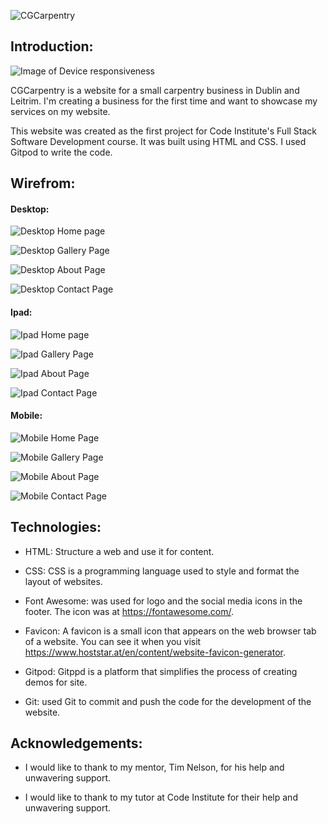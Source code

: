![CGCarpentry](https://ciarangriffin93.github.io/CGCarpentry/)

## Introduction:

![Image of Device responsiveness](assets/images/image-responsivness.png)

CGCarpentry is a website for a small carpentry business in Dublin and Leitrim. I'm creating a business for the first time and want to showcase my services on my website.

This website was created as the first project for Code Institute's Full Stack Software Development course. It was built using HTML and CSS. I used Gitpod to write the code.

## Wirefrom:

#### Desktop:
![Desktop Home page ](assets/images/Desktop-Home.png)

![Desktop Gallery Page](assets/images/Desktop-Gallery.png)

![Desktop About Page](assets/images/Desktop-About.png)

![Desktop Contact Page](assets/images/Desktop-Contact.png)

#### Ipad:
![Ipad Home page](assets/images/Ipad-Home.png)

![Ipad Gallery Page](assets/images/ipad-Gallery.png)

![Ipad About Page](assets/images/ipad-About.png)

![Ipad Contact Page](assets/images/ipad-Contact.png)

#### Mobile:
![Mobile Home Page](assets/images/Moblie-Home.png)

![Mobile Gallery Page](assets/images/Mobile-Gallery.png)

![Mobile About Page](assets/images/Mobile-About.png)

![Mobile Contact Page](assets/images/Mobile-Contact.png)

## Technologies:

* HTML: Structure a web and use it for content.

* CSS: CSS is a programming language used to style and format the layout of websites.

* Font Awesome: was used for logo and the social media icons in the footer. The icon was at https://fontawesome.com/.

* Favicon: A favicon is a small icon that appears on the web browser tab of a website. You can see it when you visit https://www.hoststar.at/en/content/website-favicon-generator.

* Gitpod: Gitppd is a platform that simplifies the process of creating demos for site. 

* Git: used Git to commit and push the code for the development of the website.

## Acknowledgements:

* I would like to thank to my mentor, Tim Nelson, for his help and unwavering support.

* I would like to thank to my tutor at Code Institute for their help and unwavering support.














[def]: https://ciarangriffin93.github.io/CGCarpentry/